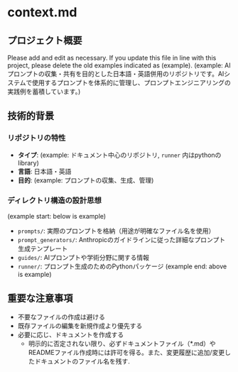 # context.md

## プロジェクト概要

Please add and edit as necessary. If you update this file in line with this project, please delete the old examples indicated as (example).
(example: AIプロンプトの収集・共有を目的とした日本語・英語併用のリポジトリです。AIシステムで使用するプロンプトを体系的に管理し、プロンプトエンジニアリングの実践例を蓄積しています。)

## 技術的背景

### リポジトリの特性
- **タイプ**: (example: ドキュメント中心のリポジトリ, `runner` 内はpythonのlibrary)
- **言語**: 日本語・英語
- **目的**: (example: プロンプトの収集、生成、管理)

### ディレクトリ構造の設計思想
(example start: below is example)
- `prompts/`: 実際のプロンプトを格納（用途が明確なファイル名を使用）
- `prompt_generators/`: Anthropicのガイドラインに従った詳細なプロンプト生成テンプレート
- `guides/`: AIプロンプトや学術分野に関する情報
- `runner/`: プロンプト生成のためのPythonパッケージ
(example end: above is example)

## 重要な注意事項

- 不要なファイルの作成は避ける
- 既存ファイルの編集を新規作成より優先する
- 必要に応じ、ドキュメントを作成する
  - 明示的に否定されない限り、必ずドキュメントファイル（*.md）やREADMEファイル作成時には許可を得る。また、変更履歴に追加/変更したドキュメントのファイル名を残す.